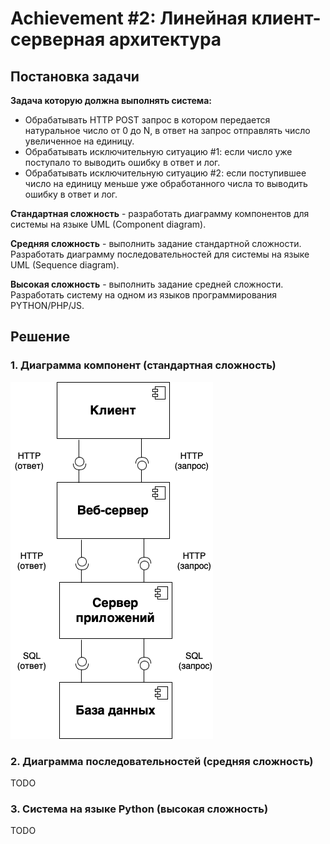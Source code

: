 # Achievement #2: Линейная клиент-серверная архитектура

## Постановка задачи

**Задача которую должна выполнять система:**

- Обрабатывать HTTP POST запрос в котором передается натуральное число от 0 до N, в ответ на запрос отправлять число увеличенное на единицу.
- Обрабатывать исключительную ситуацию #1: если число уже поступало то выводить ошибку в ответ и лог.
- Обрабатывать исключительную ситуацию #2: если поступившее число на единицу меньше уже обработанного числа то выводить ошибку в ответ и лог.

**Стандартная сложность** - разработать диаграмму компонентов для системы на языке UML (Component diagram).

**Средняя сложность** - выполнить задание стандартной сложности. Разработать диаграмму последовательностей для системы на языке UML (Sequence diagram).

**Высокая сложность** - выполнить задание средней сложности. Разработать систему на одном из языков программирования PYTHON/PHP/JS.

## Решение
### 1. Диаграмма компонент (стандартная сложность)
![image](https://github.com/nickimpark/miem-2024/blob/main/distributed-computing-course/achievement-2/component_diagram.png?raw=true)

### 2. Диаграмма последовательностей (средняя сложность)
TODO

### 3. Система на языке Python (высокая сложность)
TODO
